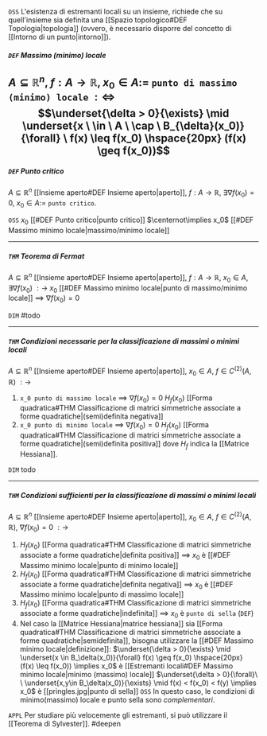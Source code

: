 `OSS` L'esistenza di estremanti locali su un insieme, richiede che su quell'insieme sia definita una [[Spazio topologico#DEF Topologia|topologia]] (ovvero, è necessario disporre del concetto di [[Intorno di un punto|intorno]]).

##### `DEF` Massimo (minimo) locale
$A \subseteq \mathbb{R}^n$, $f: A \rightarrow \mathbb{R}$, $x_0 \in A :=$ `punto di massimo (minimo) locale` $:\Leftrightarrow$
$$\underset{\delta > 0}{\exists} \mid \underset{x \ \in \  A \ \cap \ B_{\delta}(x_0)}{\forall} \ f(x) \leq f(x_0) \hspace{20px} (f(x) \geq f(x_0))$$
--------
##### `DEF` Punto critico
$A \subseteq \mathbb{R}^n$ [[Insieme aperto#DEF Insieme aperto|aperto]], $f: A \rightarrow \mathbb{R}$, $\exists \nabla f(x_0)=0$, $x_0 \in A:=$ `punto critico`.
    
`OSS` $x_0$ [[#DEF Punto critico|punto critico]] $\centernot\implies x_0$ [[#DEF Massimo minimo locale|massimo/minimo locale]]  

-----------------
##### `THM` Teorema di Fermat
$A \subseteq \mathbb{R}^n$ [[Insieme aperto#DEF Insieme aperto|aperto]], $f: A \rightarrow \mathbb{R}$, $x_0 \in A$, $\exists \nabla f(x_0)$ $:\rightarrow$
    $x_0$ [[#DEF Massimo minimo locale|punto di massimo/minimo locale]]   $\implies$ $\nabla f(x_0) = 0$

`DIM` #todo

----------
##### `THM` Condizioni necessarie per la classificazione di massimi o minimi locali
$A \subseteq \mathbb{R}^n$ [[Insieme aperto#DEF Insieme aperto|aperto]], $x_0 \in A$, $f \in C^{(2)}(A, \mathbb{R})$ $:\rightarrow$
1. `x_0 punto di massimo locale` $\implies$
    $\nabla f(x_0) = 0$
    $H_f(x_0)$ [[Forma quadratica#THM Classificazione di matrici simmetriche associate a forme quadratiche|(semi)definita negativa]]
2. `x_0 punto di minimo locale` $\implies$
    $\nabla f(x_0) = 0$
    $H_f(x_0)$ [[Forma quadratica#THM Classificazione di matrici simmetriche associate a forme quadratiche|(semi)definita positiva]]
dove $H_f$ indica la [[Matrice Hessiana]].

`DIM` todo

-----
##### `THM` Condizioni sufficienti per la classificazione di massimi o minimi locali
$A \subseteq \mathbb{R}^n$ [[Insieme aperto#DEF Insieme aperto|aperto]], $x_0 \in A$, $f \in C^{(2)}(A, \mathbb{R})$, $\nabla f(x_0) = 0$ $:\rightarrow$
1. $H_f(x_0)$ [[Forma quadratica#THM Classificazione di matrici simmetriche associate a forme quadratiche|definita positiva]] $\implies$ $x_0$ è [[#DEF Massimo minimo locale|punto di minimo locale]]
2. $H_f(x_0)$ [[Forma quadratica#THM Classificazione di matrici simmetriche associate a forme quadratiche|definita negativa]] $\implies$ $x_0$ è [[#DEF Massimo minimo locale|punto di massimo locale]]
3. $H_f(x_0)$ [[Forma quadratica#THM Classificazione di matrici simmetriche associate a forme quadratiche|indefinita]] $\implies$ $x_0$ è `punto di sella` (`DEF`)
4. Nel caso la [[Matrice Hessiana|matrice hessiana]] sia [[Forma quadratica#THM Classificazione di matrici simmetriche associate a forme quadratiche|semidefinita]], bisogna utilizzare la [[#DEF Massimo minimo locale|definizione]]:
    $\underset{\delta > 0}{\exists} \mid \underset{x \in B_\delta(x_0)}{\forall} f(x) \geq f(x_0) \hspace{20px} (f(x) \leq f(x_0)) \implies x_0$ è [[Estremanti locali#DEF Massimo minimo locale|minimo (massimo) locale]]
    $\underset{\delta > 0}{\forall}\ \ \underset{x,y\in B_\delta(x_0)}{\exists} \mid f(x) < f(x_0) < f(y) \implies x_0$ è [[pringles.jpg|punto di sella]]
    `OSS` In questo caso, le condizioni di minimo(massimo) locale e punto sella sono _complementari_.

`APPL` Per studiare più velocemente gli estremanti, si può utilizzare il [[Teorema di Sylvester]]. #deepen 